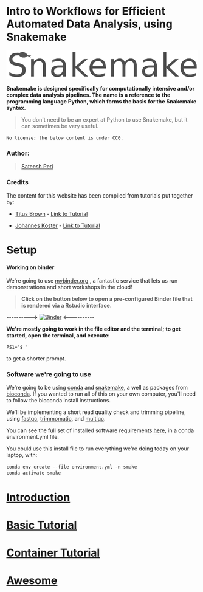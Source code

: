 Intro to Workflows for Efficient Automated Data Analysis, using Snakemake
===
![logo](/img/smake_logo.png)

**Snakemake is designed specifically for computationally intensive and/or complex data analysis pipelines. The name is a reference to the programming language Python, which forms the basis for the Snakemake syntax.**
>  You don't need to be an expert at Python to use Snakemake, but it can sometimes be very useful.

```
No license; the below content is under CC0.
```
### Author:
> [Sateesh Peri](https://twitter.com/perisateesh)

### Credits
The content for this website has been compiled from tutorials put together by:
+ [Titus Brown](https://twitter.com/ctitusbrown) - [Link to Tutorial](https://github.com/ctb/2019-snakemake-ucdavis)

+ [Johannes Koster](https://twitter.com/johanneskoester) - [Link to Tutorial](https://snakemake.readthedocs.io/en/stable/tutorial/tutorial.html)

# Setup

#### **Working on binder**

We're going to use [mybinder.org](https://mybinder.org/) , a fantastic service that lets us run demonstrations and short workshops in the cloud! 

> **Click on the button below to open a pre-configured Binder file that is rendered via a Rstudio interface.**


----------> [![Binder](https://mybinder.org/badge_logo.svg)](https://mybinder.org/v2/gh/sateeshperi/snakemake2019.git/master?urlpath=rstudio) <----------

**We're mostly going to work in the file editor and the terminal; to get started, open the terminal, and execute:**

```
PS1='$ '
```
to get a shorter prompt.

### Software we're going to use

We're going to be using [conda](https://conda.io/en/latest/) and [snakemake](https://snakemake.readthedocs.io/en/stable/), a well as packages from [bioconda](https://bioconda.github.io/). If you wanted to run all of this on your own computer, you'll need to follow the bioconda install instructions.

We'll be implementing a short read quality check and trimming pipeline, using [fastqc](https://www.bioinformatics.babraham.ac.uk/projects/fastqc/), [trimmomatic](http://www.usadellab.org/cms/?page=trimmomatic), and [multiqc](https://multiqc.info/).

You can see the full set of installed software requirements [here](https://github.com/sateeshperi/snakemake2019/blob/master/binder/environment.yml), in a conda environment.yml file.

You could use this install file to run everything we're doing today on your laptop, with:

```
conda env create --file environment.yml -n smake
conda activate smake
```
# [**Introduction**](https://snakemake2019.readthedocs.io/en/latest/introduction.html)

# [**Basic Tutorial**](https://snakemake2019.readthedocs.io/en/latest/basic_tutorial.html)

# [**Container Tutorial**](https://snakemake2019.readthedocs.io/en/latest/container_tutorial.html)

# [**Awesome**](https://snakemake2019.readthedocs.io/en/latest/awesome.html)